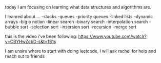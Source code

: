today I am focusing on learning what data structures and algorithms are.

I leanred about....
-stacks
-queues
-priority queues
-linked lists
-dynamic arrays
-big o notion
-linear search
-binary search
-interpolation search
-bubble sort
-selection sort
-insersion sort
-recursion
-merge sort

this is the video i've been following: https://www.youtube.com/watch?v=CBYHwZcbD-s&t=181s

I am unsire where to start with doing leetcode, I will ask rachel for help and reach out to friends
